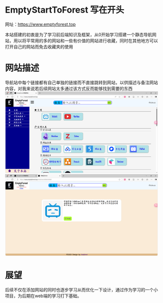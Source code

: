 # EmptyStartToForest 写在开头
网址：<https://www.emptyforest.top>

本站搭建的初衷是为了学习前后端知识及框架，从0开始学习搭建一个静态导航网站，用以将平常用的多的网站和一些有价值的网站进行收藏，同时在其他地方可以打开自己的网站而免去收藏夹的使用

# 网站描述
导航站中每个链接都有自己单独的链接而不直接跳转到网站，以供描述与备注网站内容，对我来说若后续网站太多通过该方式反而能够找到需要的东西
![alt index](./images/index.png)
![alt nav](./images/nav.png)

# 展望
后续不仅在添加网站的同时也逐步学习从而优化一下设计，通过作为学习的一个小项目，为后期在web端的学习打下基础。